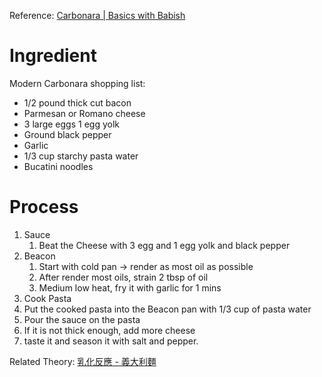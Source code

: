 Reference: [Carbonara | Basics with Babish](https://www.youtube.com/watch?v=qoHnwOHLiMk)

# Ingredient

Modern Carbonara shopping list: 
- 1/2 pound thick cut bacon
- Parmesan or Romano cheese
- 3 large eggs 1 egg yolk
- Ground black pepper
- Garlic
- 1/3 cup starchy pasta water
- Bucatini noodles


# Process
1. Sauce
	1. Beat the Cheese with 3 egg and 1 egg yolk and black pepper
2. Beacon
	1. Start with cold pan -> render as most oil as possible
	2. After render most oils, strain 2 tbsp of oil
	3. Medium low heat, fry it with garlic for 1 mins
3. Cook Pasta
4. Put the cooked pasta into the Beacon pan with 1/3 cup of pasta water
5. Pour the sauce on the pasta
6. If it is not thick enough, add more cheese
7. taste it and season it with salt and pepper.

Related Theory:
[乳化反應 - 義大利麵](Theory/乳化反應%20-%20義大利麵.md)